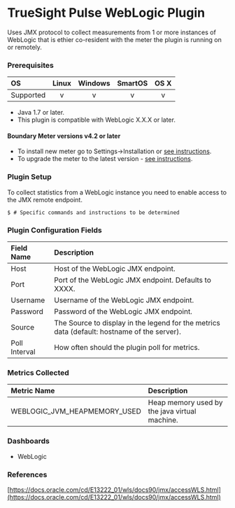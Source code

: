# TrueSight Pulse WebLogic Plugin

Uses JMX protocol to collect measurements from 1 or more instances of WebLogic that is ethier co-resident with the meter the plugin is running on or remotely.

### Prerequisites

|     OS    | Linux | Windows | SmartOS | OS X |
|:----------|:-----:|:-------:|:-------:|:----:|
| Supported |   v   |    v    |    v    |  v   |

* Java 1.7 or later.
* This plugin is compatible with WebLogic X.X.X or later.

#### Boundary Meter versions v4.2 or later

- To install new meter go to Settings->Installation or [see instructions](https://help.boundary.com/hc/en-us/sections/200634331-Installation).
- To upgrade the meter to the latest version - [see instructions](https://help.boundary.com/hc/en-us/articles/201573102-Upgrading-the-Boundary-Meter).

### Plugin Setup

To collect statistics from a WebLogic instance you need to enable access to the JMX remote endpoint.

```
$ # Specific commands and instructions to be determined

```

### Plugin Configuration Fields

|Field Name     | Description                                                                                |
|:--------------|:-------------------------------------------------------------------------------------------|
| Host          | Host of the WebLogic JMX endpoint.                                                         |
| Port          | Port of the WebLogic JMX endpoint. Defaults to XXXX.                                       |
| Username      | Username of the WebLogic JMX endpoint.                                                     |
| Password      | Password of the WebLogic JMX endpoint.                                                     |
| Source        | The Source to display in the legend for the metrics data (default: hostname of the server).|
| Poll Interval | How often should the plugin poll for metrics. |

### Metrics Collected

|Metric Name                   |Description                                                               |
|:-----------------------------|:----------------------------------------------|
| WEBLOGIC_JVM_HEAPMEMORY_USED | Heap memory used by the java virtual machine. |

### Dashboards

- WebLogic

### References

[https://docs.oracle.com/cd/E13222_01/wls/docs90/jmx/accessWLS.html](https://docs.oracle.com/cd/E13222_01/wls/docs90/jmx/accessWLS.html)
